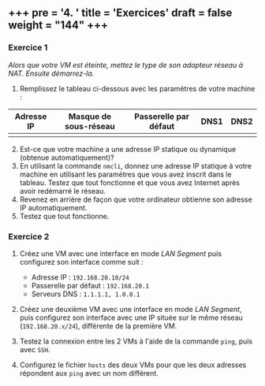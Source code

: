 +++
pre = '<b>4. </b>'
title = 'Exercices'
draft = false
weight = "144"
+++
----------------
### Exercice 1
*Alors que votre VM est éteinte, mettez le type de son adapteur réseau à NAT. Ensuite démarrez-la.*

1. Remplissez le tableau ci-dessous avec les paramètres de votre machine :

| Adresse IP | Masque de sous-réseau | Passerelle par défaut | DNS1 | DNS2 |
| ---------- | --------------------- | --------------------- | ---- | ---- |
|            |                       |                       |      |      |

2. Est-ce que votre machine a une adresse IP statique ou dynamique (obtenue automatiquement)?
3. En utilisant la commande `nmcli`, donnez une adresse IP statique à votre machine en utilisant les paramètres que vous avez inscrit dans le tableau. Testez que tout fonctionne et que vous avez Internet après avoir redémarré le réseau.
4. Revenez en arrière de façon que votre ordinateur obtienne son adresse IP automatiquement.
5. Testez que tout fonctionne.

### Exercice 2
1. Créez une VM avec une interface en mode *LAN Segment* puis configurez son interface comme suit : 
    + Adresse IP : `192.168.20.10/24`
    + Passerelle par défaut : `192.168.20.1`
    + Serveurs DNS : `1.1.1.1, 1.0.0.1`

2. Créez une deuxième VM avec une interface en mode *LAN Segment*, puis configurez son interface avec une IP située sur le même réseau (`192.168.20.x/24`), différente de la première VM. 
3. Testez la connexion entre les 2 VMs à l'aide de la commande `ping`, puis avec `SSH`. 

2. Configurez le fichier `hosts` des deux VMs pour que les deux adresses répondent aux `ping` avec un nom différent.
